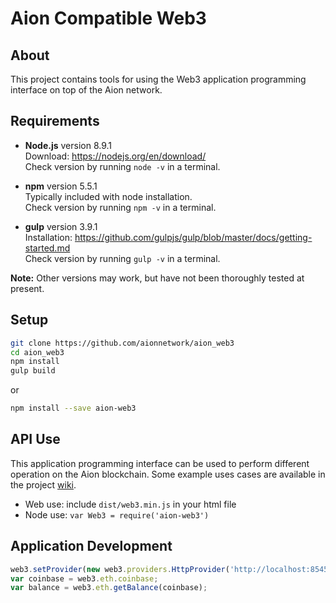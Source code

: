 # Aion Compatible Web3 

## About
This project contains tools for using the Web3 application programming interface on top of the Aion network.

## Requirements

* **Node.js** version 8.9.1 <br/>
    Download: https://nodejs.org/en/download/ <br/>
    Check version by running `node -v` in a terminal.

* **npm**  version 5.5.1 <br/>
    Typically included with node installation. <br/>
    Check version by running `npm -v` in a terminal.

* **gulp** version 3.9.1 <br/>
    Installation: https://github.com/gulpjs/gulp/blob/master/docs/getting-started.md <br/>
    Check version by running `gulp -v` in a terminal.

**Note:** Other versions may work, but have not been thoroughly tested at present.

## Setup

```bash
git clone https://github.com/aionnetwork/aion_web3
cd aion_web3
npm install
gulp build
```

or

```bash
npm install --save aion-web3
```

## API Use

This application programming interface can be used to perform different operation on the Aion blockchain.
Some example uses cases are available in the project [wiki](https://github.com/aionnetwork/aion_web3/wiki).

* Web use: include `dist/web3.min.js` in your html file
* Node use: `var Web3 = require('aion-web3')`

## Application Development
```js
web3.setProvider(new web3.providers.HttpProvider('http://localhost:8545'));
var coinbase = web3.eth.coinbase;
var balance = web3.eth.getBalance(coinbase);
```

